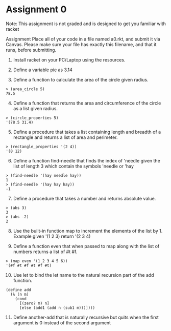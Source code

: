 # Assignment 0
Note: This assignment is not graded and is designed to get you familiar with racket

Assignment
Place all of your code in a file named a0.rkt, and submit it via Canvas. Please make sure your file has exactly this filename, and that it runs, before submitting.

1. Install racket on your PC/Laptop using the resources.

2. Define a variable pie as 3.14

3. Define a function to calculate the area of the circle given radius.

```racket
> (area_circle 5)
78.5
```

4. Define a function that returns the area and circumference of the circle as a list given radius.

```racket
> (circle_properties 5)
'(78.5 31.4)
```

5. Define a procedure that takes a list containing length and breadth of a rectangle and returns a list of area and perimeter.

```racket
> (rectangle_properties '(2 4))
'(8 12)
```
6. Define a function find-needle that finds the index of 'needle given the list of length 3 which contain the symbols 'needle or 'hay

```racket
> (find-needle '(hay needle hay))
1
> (find-needle '(hay hay hay))
-1
```

7. Define a procedure that takes a number and returns absolute value.
```racket
> (abs 3)
3
> (abs -2)
2
```
8. Use the built-in function map to increment the elements of the list by 1. Example given '(1 2 3) return '(2 3 4)

9. Define a function even that when passed to map along with the list of numbers returns a list of #t #f.

```racket
> (map even '(1 2 3 4 5 6))
'(#f #t #f #t #f #t)
```
10. Use let to bind the let name to the natural recursion part of the add function.

```racket
(define add 
  (λ (n m)
    (cond
      [(zero? m) n]
      [else (add1 (add n (sub1 m)))])))
```
11. Define another-add that is naturally recursive but quits when the first argument is 0 instead of the second argument